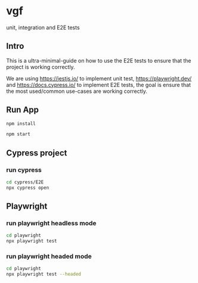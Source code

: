 # vgf
unit, integration and E2E tests
## Intro

This is a ultra-minimal-guide on how to use the E2E tests to ensure that the project is working correctly.

We are using https://jestjs.io/ to implement unit test, https://playwright.dev/  and https://docs.cypress.io/ to implement E2E tests, the goal is ensure that the most used/common use-cases are working correctly.

## Run App

```bash
npm install
```

```bash
npm start
```

## Cypress project

### run cypress
```bash
cd cypress/E2E
npx cypress open
```

## Playwright
### run playwright headless mode
```bash
cd playwright
npx playwright test
````

### run playwright headed mode
```bash
cd playwright
npx playwright test --headed
````
